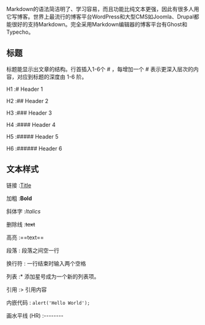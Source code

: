 Markdown的语法简洁明了、学习容易，而且功能比纯文本更强，因此有很多人用它写博客。世界上最流行的博客平台WordPress和大型CMS如Joomla、Drupal都能很好的支持Markdown。完全采用Markdown编辑器的博客平台有Ghost和Typecho。

## 标题

标题能显示出文章的结构。行首插入1-6个 # ，每增加一个 # 表示更深入层次的内容，对应到标题的深度由 1-6 阶。

H1 :# Header 1

H2 :## Header 2

H3 :### Header 3

H4 :#### Header 4

H5 :##### Header 5

H6 :###### Header 6

## 文本样式

链接 :[Title](URL)

加粗 :**Bold**

斜体字 :*Italics*

删除线 :~~text~~

高亮 :==text==

段落 : 段落之间空一行

换行符 : 一行结束时输入两个空格

列表 :* 添加星号成为一个新的列表项。

引用 :> 引用内容

内嵌代码 : `alert('Hello World');`

画水平线 (HR) :--------



